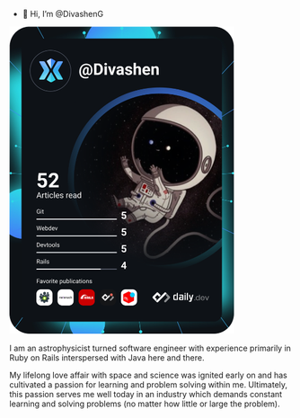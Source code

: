 - 👋 Hi, I’m @DivashenG

<a href="https://app.daily.dev/DailyDevTips"><img src="https://github.com/divasheng/divasheng/blob/master/devcard.svg" width="400" alt="Divashen Govender's Dev Card"/></a>


I am an astrophysicist turned software engineer with experience primarily in Ruby on Rails interspersed with Java here and there. 

My lifelong love affair with space and science was ignited early on and has cultivated a passion for learning and problem solving within me. Ultimately, this passion serves me well today in an industry which demands constant learning and solving problems (no matter how little or large the problem).


